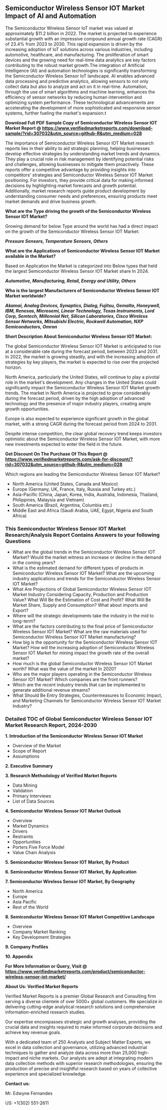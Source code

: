 <h2>Semiconductor Wireless Sensor IOT Market Impact of AI and Automation</h2>The Semiconductor Wireless Sensor IoT market was valued at approximately $11.2 billion in 2022. The market is projected to experience substantial growth with an impressive compound annual growth rate (CAGR) of 23.4% from 2023 to 2030. This rapid expansion is driven by the increasing adoption of IoT solutions across various industries, including automotive, healthcare, and manufacturing. The proliferation of smart devices and the growing need for real-time data analytics are key factors contributing to the robust market growth.The integration of Artificial Intelligence (AI) and automation technologies is significantly transforming the Semiconductor Wireless Sensor IoT landscape. AI enables advanced data processing and predictive analytics, allowing sensors to not only collect data but also to analyze and act on it in real-time. Automation, through the use of smart algorithms and machine learning, enhances the efficiency of sensor networks by reducing human intervention and optimizing system performance. These technological advancements are accelerating the development of more sophisticated and responsive sensor systems, further fueling the market's expansion.t</p><p id="" class=""><strong>Download Full PDF Sample Copy of Semiconductor Wireless Sensor IOT Market Report @ <a href="https://www.verifiedmarketreports.com/download-sample/?rid=307032&utm_source=github-R&utm_medium=028" target="_blank">https://www.verifiedmarketreports.com/download-sample/?rid=307032&utm_source=github-R&utm_medium=028</a></strong></p><p>The importance of&nbsp;Semiconductor Wireless Sensor IOT Market research reports lies in their ability to aid strategic planning, helping businesses develop effective strategies by understanding market trends and dynamics. They play a crucial role in risk management by identifying potential risks and challenges, allowing businesses to mitigate them proactively. These reports offer a competitive advantage by providing insights into competitors' strategies and Semiconductor Wireless Sensor IOT Market positioning. For investors, they provide critical data for making informed decisions by highlighting market forecasts and growth potential. Additionally, market research reports guide product development by understanding consumer needs and preferences, ensuring products meet market demands and drive business growth.</p><p><strong>What are the&nbsp;Type driving the growth of the Semiconductor Wireless Sensor IOT Market?</strong></p><p id="" class="">Growing demand for below Type around the world has had a direct impact on the growth of the Semiconductor Wireless Sensor IOT Market:</p><em><strong>Pressure Sensors, Temperature Sensors, Others</strong></em></p><strong>What are the&nbsp;Applications&nbsp;of Semiconductor Wireless Sensor IOT Market available in the Market?</strong></p><p id="" class="">Based on Application the Market is categorized into Below types that held the largest Semiconductor Wireless Sensor IOT Market share In 2024.</p><em><strong>Automotive, Manufacturing, Retail, Energy and Utility, Others</strong></em></p><strong>Who is the largest Manufacturers of Semiconductor Wireless Sensor IOT Market worldwide?</strong></p><p><em><strong>Akamai, Analog Devices, Synaptics, Dialog, Fujitsu, Gemalto, Honeywell, IBM, Renesas, Microsemi, Linear Technology, Texas Instruments, Lord Corp, Semtech, Millennial Net, Silicon Laboratories, Cisco Wireless Sensor Networks, Mitsubishi Electric, Rockwell Automation, NXP Semiconductors, Omron</strong></em></p><p id="" class=""><strong>Short Description About Semiconductor Wireless Sensor IOT Market:</strong></p><p>The global Semiconductor Wireless Sensor IOT Market is anticipated to rise at a considerable rate during the forecast period, between 2023 and 2031. In 2022, the market is growing steadily, and with the increasing adoption of strategies by key players, the market is expected to rise over the projected horizon.</p><p>North America, particularly the United States, will continue to play a pivotal role in the market's development. Any changes in the United States could significantly impact the Semiconductor Wireless Sensor IOT Market growth trends. The market in North America is projected to grow considerably during the forecast period, driven by the high adoption of advanced technology and the presence of major industry players, creating ample growth opportunities.</p><p>Europe is also expected to experience significant growth in the global market, with a strong CAGR during the forecast period from 2024 to 2031.</p><p>Despite intense competition, the clear global recovery trend keeps investors optimistic about the Semiconductor Wireless Sensor IOT Market, with more new investments expected to enter the field in the future.</p><p id="" class=""><strong>Get Discount On The Purchase Of This Report @ <a href="https://www.verifiedmarketreports.com/ask-for-discount/?rid=307032&utm_source=github-R&utm_medium=028" target="_blank">https://www.verifiedmarketreports.com/ask-for-discount/?rid=307032&utm_source=github-R&utm_medium=028</a></strong></p>Which regions are leading the Semiconductor Wireless Sensor IOT Market?</p><ul><li>North America (United States, Canada and Mexico)</li><li>Europe (Germany, UK, France, Italy, Russia and Turkey etc.)</li><li>Asia-Pacific (China, Japan, Korea, India, Australia, Indonesia, Thailand, Philippines, Malaysia and Vietnam)</li><li>South America (Brazil, Argentina, Columbia etc.)</li><li>Middle East and Africa (Saudi Arabia, UAE, Egypt, Nigeria and South Africa)</li></ul><h3 id="" class="">This Semiconductor Wireless Sensor IOT Market Research/Analysis Report Contains Answers to your following Questions</h3><ul><li>What are the global trends in the Semiconductor Wireless Sensor IOT Market? Would the market witness an increase or decline in the demand in the coming years?</li><li>What is the estimated demand for different types of products in Semiconductor Wireless Sensor IOT Market? What are the upcoming industry applications and trends for the Semiconductor Wireless Sensor IOT Market?</li><li>What Are Projections of Global Semiconductor Wireless Sensor IOT Market Industry Considering Capacity, Production and Production Value? What Will Be the Estimation of Cost and Profit? What Will Be Market Share, Supply and Consumption? What about imports and Export?</li><li>Where will the strategic developments take the industry in the mid to long-term?</li><li>What are the factors contributing to the final price of Semiconductor Wireless Sensor IOT Market? What are the raw materials used for Semiconductor Wireless Sensor IOT Market manufacturing?</li><li>How big is the opportunity for the Semiconductor Wireless Sensor IOT Market? How will the increasing adoption of Semiconductor Wireless Sensor IOT Market for mining impact the growth rate of the overall market?</li><li>How much is the global Semiconductor Wireless Sensor IOT Market worth? What was the value of the market In 2020?</li><li>Who are the major players operating in the Semiconductor Wireless Sensor IOT Market? Which companies are the front runners?</li><li>Which are the recent industry trends that can be implemented to generate additional revenue streams?</li><li>What Should Be Entry Strategies, Countermeasures to Economic Impact, and Marketing Channels for Semiconductor Wireless Sensor IOT Market Industry?</li></ul><h3 id="" class="">Detailed TOC of Global Semiconductor Wireless Sensor IOT Market Research Report, 2024-2030</h3><p id="" class=""><strong>1. Introduction of the Semiconductor Wireless Sensor IOT Market</strong></p><ul><li>Overview of the Market</li><li>Scope of Report</li><li>Assumptions</li></ul><p id="" class=""><strong>2. Executive Summary</strong></p><p id="" class=""><strong>3. Research Methodology of Verified Market Reports</strong></p><ul><li>Data Mining</li><li>Validation</li><li>Primary Interviews</li><li>List of Data Sources</li></ul><p id="" class=""><strong>4. Semiconductor Wireless Sensor IOT Market Outlook</strong></p><ul><li>Overview</li><li>Market Dynamics</li><li>Drivers</li><li>Restraints</li><li>Opportunities</li><li>Porters Five Force Model</li><li>Value Chain Analysis</li></ul><p id="" class=""><strong>5. Semiconductor Wireless Sensor IOT Market, By Product</strong></p><p id="" class=""><strong>6. Semiconductor Wireless Sensor IOT Market, By Application</strong></p><p id="" class=""><strong>7. Semiconductor Wireless Sensor IOT Market, By Geography</strong></p><ul><li>North America</li><li>Europe</li><li>Asia Pacific</li><li>Rest of the World</li></ul><p id="" class=""><strong>8. Semiconductor Wireless Sensor IOT Market Competitive Landscape</strong></p><ul><li>Overview</li><li>Company Market Ranking</li><li>Key Development Strategies</li></ul><p id="" class=""><strong>9. Company Profiles</strong></p><p id="" class=""><strong>10. Appendix</strong></p><p id="" class=""><strong>For More Information or Query, Visit @ <a href="https://www.verifiedmarketreports.com/product/semiconductor-wireless-sensor-iot-market/" target="_blank">https://www.verifiedmarketreports.com/product/semiconductor-wireless-sensor-iot-market/</a></strong></p><p id="" class=""><strong>About Us: Verified Market Reports</strong></p><p id="" class="">Verified Market Reports is a premier Global Research and Consulting firm serving a diverse clientele of over 5000+ global customers. We specialize in delivering cutting-edge analytical research solutions and comprehensive information-enriched research studies.</p><p id="" class="">Our expertise encompasses strategic and growth analyses, providing the crucial data and insights required to make informed corporate decisions and achieve key revenue goals.</p><p id="" class="">With a dedicated team of 250 Analysts and Subject Matter Experts, we excel in data collection and governance, utilizing advanced industrial techniques to gather and analyze data across more than 25,000 high-impact and niche markets. Our analysts are adept at integrating modern data collection methods with superior research methodologies, ensuring the production of precise and insightful research based on years of collective experience and specialized knowledge.</p><p id="" class=""><strong>Contact us:</strong></p><p id="" class="">Mr. Edwyne Fernandes</p><p id="" class="">US: +1(302) 551-2611</p>